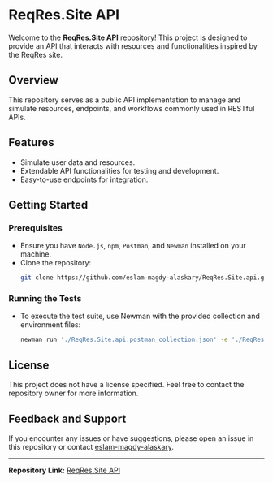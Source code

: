 # ReqRes.Site API

Welcome to the **ReqRes.Site API** repository! This project is designed to provide an API that interacts with resources and functionalities inspired by the ReqRes site.

## Overview

This repository serves as a public API implementation to manage and simulate resources, endpoints, and workflows commonly used in RESTful APIs.

## Features

- Simulate user data and resources.
- Extendable API functionalities for testing and development.
- Easy-to-use endpoints for integration.

## Getting Started

### Prerequisites
- Ensure you have `Node.js`, `npm`, `Postman`, and `Newman` installed on your machine.
- Clone the repository:
  ```bash
  git clone https://github.com/eslam-magdy-alaskary/ReqRes.Site.api.git
  ```

### Running the Tests
- To execute the test suite, use Newman with the provided collection and environment files:
  ```bash
  newman run './ReqRes.Site.api.postman_collection.json' -e './ReqRes.postman_environment.json'
  ```

## License

This project does not have a license specified. Feel free to contact the repository owner for more information.

## Feedback and Support

If you encounter any issues or have suggestions, please open an issue in this repository or contact [eslam-magdy-alaskary](https://github.com/eslam-magdy-alaskary).

---

**Repository Link:** [ReqRes.Site API](https://github.com/eslam-magdy-alaskary/ReqRes.Site.api)
